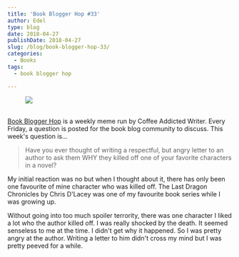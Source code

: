 ```yaml
---
title: 'Book Blogger Hop #33'
author: Edel
type: blog
date: 2018-04-27
publishDate: 2018-04-27
slug: /blog/book-blogger-hop-33/
categories:
  - Books
tags:
  - book blogger hop

---
```

<figure><a rel="_nofollow" href="http://www.coffeeaddictedwriter.com/p/blog-page.html"><img src="https://i1.wp.com/3.bp.blogspot.com/-2bKizvp-A9w/WEjGAM4OjJI/AAAAAAAAV50/nU3xHQNtvSQQ8dRsB8OueG061E99KPrYACLcB/s1600/Book%2BBlogger%2BHop%2B%2528Final%2529.png?w=663&#038;ssl=1" data-recalc-dims="1" /></a></figure> 

<a rel="_nofollow" href="http://www.coffeeaddictedwriter.com/p/blog-page.html"></a>

<a rel="_nofollow" href="http://www.coffeeaddictedwriter.com/p/blog-page.html"><br /> </a><a rel="_nofollow" href="http://www.coffeeaddictedwriter.com/p/blog-page.html">Book Blogger Hop</a> is a weekly meme run by Coffee Addicted Writer. Every Friday, a question is posted for the book blog community to discuss. This week's question is&#8230;

> Have you ever thought of writing a respectful, but angry letter to an author to ask them WHY they killed off one of your favorite characters in a novel?

My initial reaction was no but when I thought about it, there has only been one favourite of mine character who was killed off. The Last Dragon Chronicles by Chris D'Lacey was one of my favourite book series while I was growing up.

Without going into too much spoiler terrority, there was one character I liked a lot who the author killed off. I was really shocked by the death. It seemed senseless to me at the time. I didn't get why it happened. So I was pretty angry at the author. Writing a letter to him didn't cross my mind but I was pretty peeved for a while.